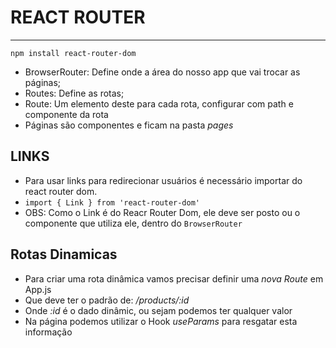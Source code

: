 # REACT ROUTER
***
`npm install react-router-dom`
* BrowserRouter: Define onde a área do nosso app que vai trocar as páginas;
* Routes: Define as rotas;
* Route: Um elemento deste para cada rota, configurar com path e componente da rota
* Páginas são componentes e ficam na pasta *pages*

## LINKS
* Para usar links para redirecionar usuários é necessário importar do react router dom.
* `import { Link } from 'react-router-dom'`
* OBS: Como o Link é do Reacr Router Dom, ele deve ser posto ou o componente que utiliza ele, dentro do `BrowserRouter`

## Rotas Dinamicas
* Para criar uma rota dinâmica vamos precisar definir uma *nova Route* em App.js
* Que deve ter o padrão de: */products/:id*
* Onde *:id* é o dado dinâmic, ou sejam podemos ter qualquer valor
* Na página podemos utilizar o Hook *useParams* para resgatar esta informação
